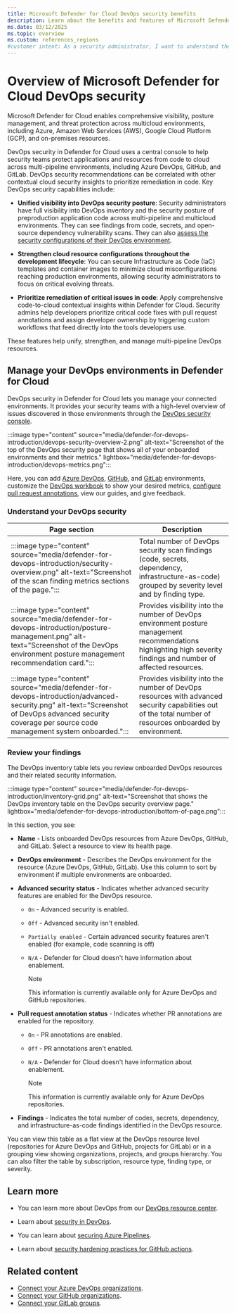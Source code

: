 ```yaml
---
title: Microsoft Defender for Cloud DevOps security benefits
description: Learn about the benefits and features of Microsoft Defender for Cloud DevOps security, including visibility, posture management, and threat protection.
ms.date: 03/12/2025
ms.topic: overview
ms.custom: references_regions
#customer intent: As a security administrator, I want to understand the benefits and features of Microsoft Defender for Cloud DevOps security so that I can protect applications and resources effectively.
---
```


# Overview of Microsoft Defender for Cloud DevOps security

Microsoft Defender for Cloud enables comprehensive visibility, posture management, and threat protection across multicloud environments, including Azure, Amazon Web Services (AWS), Google Cloud Platform (GCP), and on-premises resources.

DevOps security in Defender for Cloud uses a central console to help security teams protect applications and resources from code to cloud across multi-pipeline environments, including Azure DevOps, GitHub, and GitLab. DevOps security recommendations can be correlated with other contextual cloud security insights to prioritize remediation in code. Key DevOps security capabilities include:

- **Unified visibility into DevOps security posture**: Security administrators have full visibility into DevOps inventory and the security posture of preproduction application code across multi-pipeline and multicloud environments. They can see findings from code, secrets, and open-source dependency vulnerability scans. They can also [assess the security configurations of their DevOps environment](concept-devops-posture-management-overview.md).

- **Strengthen cloud resource configurations throughout the development lifecycle**: You can secure Infrastructure as Code (IaC) templates and container images to minimize cloud misconfigurations reaching production environments, allowing security administrators to focus on critical evolving threats.

- **Prioritize remediation of critical issues in code**: Apply comprehensive code-to-cloud contextual insights within Defender for Cloud. Security admins help developers prioritize critical code fixes with pull request annotations and assign developer ownership by triggering custom workflows that feed directly into the tools developers use.

These features help unify, strengthen, and manage multi-pipeline DevOps resources.

## Manage your DevOps environments in Defender for Cloud

DevOps security in Defender for Cloud lets you manage your connected environments. It provides your security teams with a high-level overview of issues discovered in those environments through the [DevOps security console](https://portal.azure.com/#view/Microsoft_Azure_Security/SecurityMenuBlade/~/DevOpsSecurity).

:::image type="content" source="media/defender-for-devops-introduction/devops-security-overview-2.png" alt-text="Screenshot of the top of the DevOps security page that shows all of your onboarded environments and their metrics." lightbox="media/defender-for-devops-introduction/devops-metrics.png":::

Here, you can add [Azure DevOps](quickstart-onboard-devops.md), [GitHub](quickstart-onboard-github.md), and [GitLab](quickstart-onboard-gitlab.md) environments, customize the [DevOps workbook](custom-dashboards-azure-workbooks.md#use-the-devops-security-workbook) to show your desired metrics, [configure pull request annotations](enable-pull-request-annotations.md), view our guides, and give feedback.

### Understand your DevOps security

|Page section| Description |
|--|--|
| :::image type="content" source="media/defender-for-devops-introduction/security-overview.png" alt-text="Screenshot of the scan finding metrics sections of the page."::: | Total number of DevOps security scan findings (code, secrets, dependency, infrastructure-as-code) grouped by severity level and by finding type. |
| :::image type="content" source="media/defender-for-devops-introduction/posture-management.png" alt-text="Screenshot of the DevOps environment posture management recommendation card."::: | Provides visibility into the number of DevOps environment posture management recommendations highlighting high severity findings and number of affected resources. |
| :::image type="content" source="media/defender-for-devops-introduction/advanced-security.png" alt-text="Screenshot of DevOps advanced security coverage per source code management system onboarded."::: | Provides visibility into the number of DevOps resources with advanced security capabilities out of the total number of resources onboarded by environment. |

### Review your findings

The DevOps inventory table lets you review onboarded DevOps resources and their related security information.

:::image type="content" source="media/defender-for-devops-introduction/inventory-grid.png" alt-text="Screenshot that shows the DevOps inventory table on the DevOps security overview page." lightbox="media/defender-for-devops-introduction/bottom-of-page.png":::

In this section, you see:

- **Name** - Lists onboarded DevOps resources from Azure DevOps, GitHub, and GitLab. Select a resource to view its health page.

- **DevOps environment** - Describes the DevOps environment for the resource (Azure DevOps, GitHub, GitLab). Use this column to sort by environment if multiple environments are onboarded.

- **Advanced security status** - Indicates whether advanced security features are enabled for the DevOps resource.
  - `On` - Advanced security is enabled.
  - `Off` - Advanced security isn't enabled.
  - `Partially enabled` - Certain advanced security features aren't enabled (for example, code scanning is off)
  - `N/A` - Defender for Cloud doesn't have information about enablement.

    > [!NOTE]
    > This information is currently available only for Azure DevOps and GitHub repositories.

- **Pull request annotation status** -  Indicates whether PR annotations are enabled for the repository.
  - `On` - PR annotations are enabled.
  - `Off` - PR annotations aren't enabled.
  - `N/A` - Defender for Cloud doesn't have information about enablement.

    > [!NOTE]
    > This information is currently available only for Azure DevOps repositories.

- **Findings** - Indicates the total number of codes, secrets, dependency, and infrastructure-as-code findings identified in the DevOps resource.

You can view this table as a flat view at the DevOps resource level (repositories for Azure DevOps and GitHub, projects for GitLab) or in a grouping view showing organizations, projects, and groups hierarchy. You can also filter the table by subscription, resource type, finding type, or severity.

## Learn more

- You can learn more about DevOps from our [DevOps resource center](/devops/).

- Learn about [security in DevOps](/devops/operate/security-in-devops).

- You can learn about [securing Azure Pipelines](/azure/devops/pipelines/security/overview).

- Learn about [security hardening practices for GitHub actions](https://docs.github.com/actions/security-guides/security-hardening-for-github-actions).

## Related content

- [Connect your Azure DevOps organizations](quickstart-onboard-devops.md).
- [Connect your GitHub organizations](quickstart-onboard-github.md).
- [Connect your GitLab groups](quickstart-onboard-gitlab.md).
